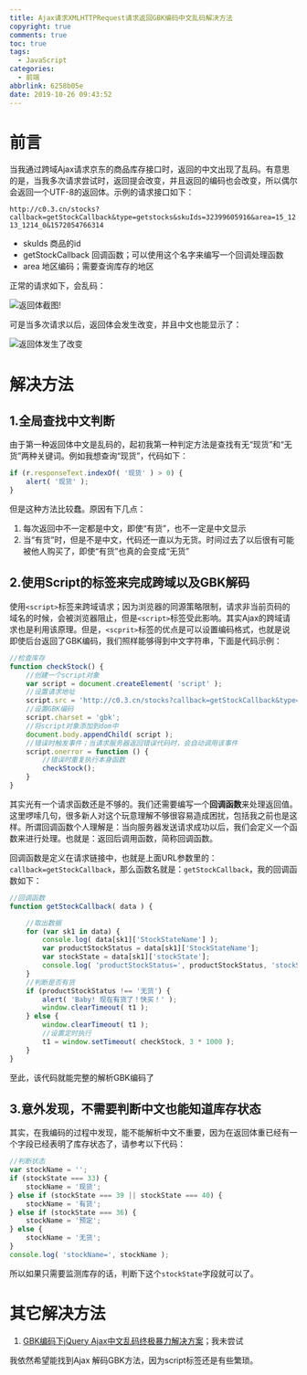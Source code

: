 ```yaml
---
title: Ajax请求XMLHTTPRequest请求返回GBK编码中文乱码解决方法
copyright: true
comments: true
toc: true
tags:
  - JavaScript
categories:
  - 前端
abbrlink: 6258b05e
date: 2019-10-26 09:43:52
---
```


# 前言

当我通过跨域Ajax请求京东的商品库存接口时，返回的中文出现了乱码。有意思的是，当我多次请求尝试时，返回提会改变，并且返回的编码也会改变，所以偶尔会返回一个UTF-8的返回体。示例的请求接口如下：

` http://c0.3.cn/stocks?callback=getStockCallback&type=getstocks&skuIds=32399605916&area=15_1213_1214_0&1572054766314 `

- skuIds						商品的id
- getStockCallback		回调函数；可以使用这个名字来编写一个回调处理函数
- area							地区编码；需要查询库存的地区

正常的请求如下，会乱码：

![返回体截图](https://i.loli.net/2019/10/26/WObqrEwfxujoHGd.png)!

可是当多次请求以后，返回体会发生改变，并且中文也能显示了：

![返回体发生了改变](https://i.loli.net/2019/10/26/jlV3iBoRawDQZNY.png)

# 解决方法

## 1.全局查找中文判断

由于第一种返回体中文是乱码的，起初我第一种判定方法是查找有无“现货”和“无货”两种关键词。例如我想查询“现货”，代码如下：

```JavaScript
if (r.responseText.indexOf( '现货' ) > 0) {
    alert( '现货' );
}
```

但是这种方法比较蠢。原因有下几点：

1. 每次返回中不一定都是中文，即使“有货”，也不一定是中文显示
2. 当“有货”时，但是不是中文，代码还一直以为无货。时间过去了以后很有可能被他人购买了，即使“有货”也真的会变成“无货”

## 2.使用Script的标签来完成跨域以及GBK解码

使用`<script>`标签来跨域请求；因为浏览器的同源策略限制，请求非当前页码的域名的时候，会被浏览器阻止，但是`<script>`标签受此影响。其实Ajax的跨域请求也是利用该原理。但是，`<scprit>`标签的优点是可以设置编码格式，也就是说即使后台返回了GBK编码，我们照样能够得到中文字符串，下面是代码示例：

```JavaScript
//检查库存
function checkStock() {
    //创建一个script对象
    var script = document.createElement( 'script' );
    //设置请求地址
    script.src = 'http://c0.3.cn/stocks?callback=getStockCallback&type=getstocks&skuIds=32399605916&area=15_1213_1214_0&1572054766314' + new Date().getTime();
    //设置GBK编码
    script.charset = 'gbk';
    //将script对象添加到dom中
    document.body.appendChild( script );
    //错误时触发事件；当请求服务器返回错误代码时，会自动调用该事件
    script.onerror = function () {
        //错误时重复执行本身函数
        checkStock();
    }
}
```

其实光有一个请求函数还是不够的。我们还需要编写一个**回调函数**来处理返回值。这里啰嗦几句，很多新人对这个玩意理解不够很容易造成困扰，包括我之前也是这样。所谓回调函数个人理解是：当向服务器发送请求成功以后，我们会定义一个函数来进行处理。也就是：返回后调用函数，简称回调函数。

回调函数是定义在请求链接中，也就是上面URL参数里的：`callback=getStockCallback`，那么函数名就是：`getStockCallback`，我的回调函数如下：

```javascript
//回调函数
function getStockCallback( data ) {

    //取出数据
    for (var sk1 in data) {
        console.log( data[sk1]['StockStateName'] );
        var productStockStatus = data[sk1]['StockStateName'];
        var stockState = data[sk1]['stockState'];
        console.log( 'productStockStatus=', productStockStatus, 'stockState=', stockState );
    }
    //判断是否有货
    if (productStockStatus !== '无货') {
        alert( 'Baby! 现在有货了！快买！' );
        window.clearTimeout( t1 );
    } else {
        window.clearTimeout( t1 );
        //设置定时执行
        t1 = window.setTimeout( checkStock, 3 * 1000 );
    }
}
```

至此，该代码就能完整的解析GBK编码了

## 3.意外发现，不需要判断中文也能知道库存状态

其实，在我编码的过程中发现，能不能解析中文不重要，因为在返回体重已经有一个字段已经表明了库存状态了，请参考以下代码：

```JavaScript
//判断状态
var stockName = '';
if (stockState === 33) {
    stockName = '现货';
} else if (stockState === 39 || stockState === 40) {
    stockName = '有货';
} else if (stockState === 36) {
    stockName = '预定';
} else {
    stockName = '无货';
}
console.log( 'stockName=', stockName );
```

所以如果只需要监测库存的话，判断下这个`stockState`字段就可以了。

# 其它解决方法

1. [GBK编码下jQuery Ajax中文乱码终极暴力解决方案](https://blog.csdn.net/shimiso/article/details/5721640)；我未尝试



我依然希望能找到Ajax 解码GBK方法，因为script标签还是有些繁琐。